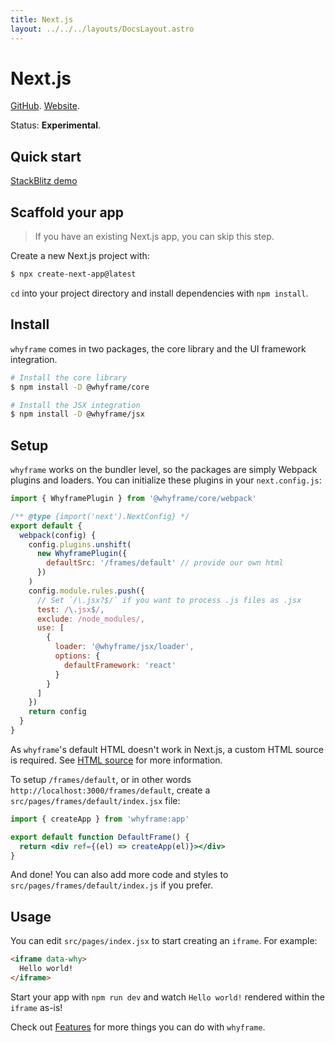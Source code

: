 ```yaml
---
title: Next.js
layout: ../../../layouts/DocsLayout.astro
---
```


# Next.js

[GitHub](https://github.com/vercel/next.js). [Website](https://nextjs.org).

Status: **Experimental**.

## Quick start

[StackBlitz demo](/new/next)

## Scaffold your app

> If you have an existing Next.js app, you can skip this step.

Create a new Next.js project with:

```bash
$ npx create-next-app@latest
```

`cd` into your project directory and install dependencies with `npm install`.

## Install

`whyframe` comes in two packages, the core library and the UI framework integration.

```bash
# Install the core library
$ npm install -D @whyframe/core

# Install the JSX integration
$ npm install -D @whyframe/jsx
```

## Setup

`whyframe` works on the bundler level, so the packages are simply Webpack plugins and loaders. You can initialize these plugins in your `next.config.js`:

```js
import { WhyframePlugin } from '@whyframe/core/webpack'

/** @type {import('next').NextConfig} */
export default {
  webpack(config) {
    config.plugins.unshift(
      new WhyframePlugin({
        defaultSrc: '/frames/default' // provide our own html
      })
    )
    config.module.rules.push({
      // Set `/\.jsx?$/` if you want to process .js files as .jsx
      test: /\.jsx$/,
      exclude: /node_modules/,
      use: [
        {
          loader: '@whyframe/jsx/loader',
          options: {
            defaultFramework: 'react'
          }
        }
      ]
    })
    return config
  }
}
```

As `whyframe`'s default HTML doesn't work in Next.js, a custom HTML source is required. See [HTML source](/docs/features#html-source) for more information.

To setup `/frames/default`, or in other words `http://localhost:3000/frames/default`, create a `src/pages/frames/default/index.jsx` file:

```jsx
import { createApp } from 'whyframe:app'

export default function DefaultFrame() {
  return <div ref={(el) => createApp(el)}></div>
}
```

And done! You can also add more code and styles to `src/pages/frames/default/index.js` if you prefer.

## Usage

You can edit `src/pages/index.jsx` to start creating an `iframe`. For example:

<!-- prettier-ignore -->
```html
<iframe data-why>
  Hello world!
</iframe>
```

Start your app with `npm run dev` and watch `Hello world!` rendered within the `iframe` as-is!

Check out [Features](/docs/features) for more things you can do with `whyframe`.
